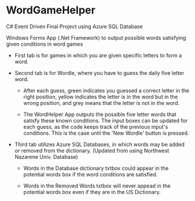# WordGameHelper
C# Event Driven Final Project using Azure SQL Database

Windows Forms App (.Net Framework) to output possible words satisfying given conditions in word games

- First tab is for games in which you are given specific letters to form a word.

- Second tab is for Wordle, where you have to guess the daily five letter word. 

  - After each guess, green indicates you guessed a correct letter in the right position, yellow indicates the letter is in the word but in the wrong position,
  and grey means that the letter is not in the word.
  
  - The WordHelper App outputs the possible five letter words that satisfy these known conditions. The input boxes can be updated for each guess, as the code keeps track of the previous input's conditions. This is the case until the 'New Wordle' button is pressed.
  
 
- Third tab utilizes Azure SQL Databases, in which words may be added or removed from the dictionary.                                                                         (Updated from using Northwest Nazarene Univ. Database)
 
  - Words in the Database dictionary txtbox could appear in the potential words box if the word conditions are satisfied. 
  
  - Words in the Removed Words txtbox will never appead in the potential words box even if they are in the US Dictionary.
